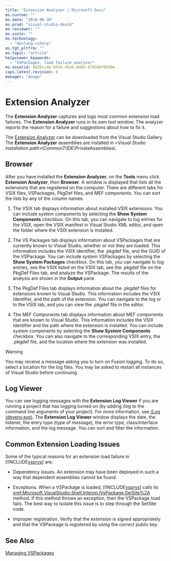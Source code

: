 ```yaml
---
title: "Extension Analyzer | Microsoft Docs"
ms.custom: ""
ms.date: "2018-06-30"
ms.prod: "visual-studio-dev14"
ms.reviewer: ""
ms.suite: ""
ms.technology: 
  - "devlang-csharp"
ms.tgt_pltfrm: ""
ms.topic: "article"
helpviewer_keywords: 
  - "VSPackages, load failure analyzer"
ms.assetid: 8d2bcc4e-9feb-45a5-8d8e-470346f0d39e
caps.latest.revision: 8
manager: "douge"
---
```

# Extension Analyzer
The **Extension Analyzer** captures and logs most common extension load failures. The **Extension Analyzer** runs in its own tool window. The analyzer reports the reason for a failure and suggestions about how to fix it.  
  
 The [Extension Analyzer](http://go.microsoft.com/fwlink/?LinkId=205840) can be downloaded from the Visual Studio Gallery. The **Extension Analyzer** assemblies are installed in \<*Visual Studio installation path*>\Common7\IDE\PrivateAssemblies\\.  
  
## Browser  
 After you have installed the **Extension Analyzer**, on the **Tools** menu click **Extension Analyzer**, then **Browser**. A window is displayed that lists all the extensions that are registered on the computer. There are different tabs for VSIX files, VSPackages, PkgDef files, and MEF components. You can sort the lists by any of the column names.  
  
1.  The VSIX tab displays information about installed VSIX extensions. You can include system components by selecting the **Show System Components** checkbox. On this tab, you can navigate to log entries for the VSIX, open the VSIX manifest in Visual Studio XML editor, and open the folder where the VSIX extension is installed.  
  
2.  The VS Packages tab displays information about VSPackages that are currently known to Visual Studio, whether or not they are loaded. This information includes the VSIX identifier, the .pkgdef file, and the GUID of the VSPackage. You can include system VSPackages by selecting the **Show System Packages** checkbox. On this tab, you can navigate to log entries, see the VSIX listed on the VSIX tab, see the .pkgdef file on the PkgDef Files tab, and analyze the VSPackage. The results of the analysis are shown in the **Output** pane.  
  
3.  The PkgDef Files tab displays information about the .pkgdef files for extensions known to Visual Studio. This information includes the VSIX identifier, and the path of the extension. You can navigate to the log or to the VSIX tab, and you can view the .pkgdef file in the editor.  
  
4.  The MEF Components tab displays information about MEF components that are known to Visual Studio. This information includes the VSIX identifier and the path where the extension is installed. You can include system components by selecting the **Show System Components** checkbox. You can also navigate to the corresponding VSIX entry, the .pkgdef file, and the location where the extension was installed.  
  
> [!WARNING]
>  You may receive a message asking you to turn on Fusion logging. To do so, select a location for the log files. You may be asked to restart all instances of Visual Studio before continuing.  
  
## Log Viewer  
 You can see logging messages with the **Extension Log Viewer** if you are running a project that has logging turned on (by adding /log to the command line arguments of your project). For more information, see [/Log (devenv.exe)](http://msdn.microsoft.com/library/ae23c4ae-2376-4fe3-b8d2-81d34e61c8ba). The **Extension Log Viewer** window displays the date, the listener, the entry type (type of message), the error type, class/interface information, and the log message. You can sort and filter the information.  
  
## Common Extension Loading Issues  
 Some of the typical reasons for an extension load failure in [!INCLUDE[vsprvs](../includes/vsprvs-md.md)] are:  
  
-   Dependency issues. An extension may have been deployed in such a way that dependent assemblies cannot be found.  
  
-   Exceptions. When a VSPackage is loaded, [!INCLUDE[vsprvs](../includes/vsprvs-md.md)] calls its <xref:Microsoft.VisualStudio.Shell.Interop.IVsPackage.SetSite%2A> method. If this method throws an exception, then the VSPackage load fails. The best way to isolate this issue is to step through the SetSite code.  
  
-   Improper registration. Verify that the extension is signed appropriately and that the VSPackage is registered by using the correct public key.  
  
## See Also  
 [Managing VSPackages](http://msdn.microsoft.com/library/386e0ce5-4107-4164-b0cd-1cf43eb5e7cf)
